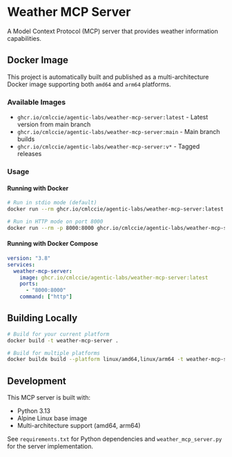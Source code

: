 # Weather MCP Server

A Model Context Protocol (MCP) server that provides weather information capabilities.

## Docker Image

This project is automatically built and published as a multi-architecture Docker image supporting both `amd64` and `arm64` platforms.

### Available Images

- `ghcr.io/cmlccie/agentic-labs/weather-mcp-server:latest` - Latest version from main branch
- `ghcr.io/cmlccie/agentic-labs/weather-mcp-server:main` - Main branch builds
- `ghcr.io/cmlccie/agentic-labs/weather-mcp-server:v*` - Tagged releases

### Usage

#### Running with Docker

```bash
# Run in stdio mode (default)
docker run --rm ghcr.io/cmlccie/agentic-labs/weather-mcp-server:latest

# Run in HTTP mode on port 8000
docker run --rm -p 8000:8000 ghcr.io/cmlccie/agentic-labs/weather-mcp-server:latest http
```

#### Running with Docker Compose

```yaml
version: "3.8"
services:
  weather-mcp-server:
    image: ghcr.io/cmlccie/agentic-labs/weather-mcp-server:latest
    ports:
      - "8000:8000"
    command: ["http"]
```

## Building Locally

```bash
# Build for your current platform
docker build -t weather-mcp-server .

# Build for multiple platforms
docker buildx build --platform linux/amd64,linux/arm64 -t weather-mcp-server .
```

## Development

This MCP server is built with:

- Python 3.13
- Alpine Linux base image
- Multi-architecture support (amd64, arm64)

See `requirements.txt` for Python dependencies and `weather_mcp_server.py` for the server implementation.
